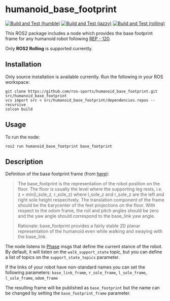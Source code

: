 # humanoid_base_footprint

[![Build and Test (humble)](../../actions/workflows/build_and_test_humble.yaml/badge.svg?branch=master)](../../actions/workflows/build_and_test_humble.yaml?query=branch:master)
[![Build and Test (jazzy)](../../actions/workflows/build_and_test_jazzy.yaml/badge.svg?branch=master)](../../actions/workflows/build_and_test_jazzy.yaml?query=branch:master)
[![Build and Test (rolling)](../../actions/workflows/build_and_test_rolling.yaml/badge.svg?branch=master)](../../actions/workflows/build_and_test_rolling.yaml?query=branch:master)

This ROS2 package includes a node which provides the base footprint frame for any humanoid robot following [REP - 120](https://www.ros.org/reps/rep-0120.html).

Only **ROS2 Rolling** is supported currently.

## Installation

Only source installation is available currently. Run the following in your ROS workspace:

```
git clone https://github.com/ros-sports/humanoid_base_footprint.git src/humanoid_base_footprint
vcs import src < src/humanoid_base_footprint/dependencies.repos --recursive
colcon build
```

## Usage

To run the node:

```
ros2 run humanoid_base_footprint base_footprint
```

## Description

Definition of the base footprint frame (from [here](https://www.ros.org/reps/rep-0120.html)):

>The base_footprint is the representation of the robot position on the floor. The floor is usually the level where the supporting leg rests, i.e. z = min(l_sole_z, r_sole_z) where l_sole_z and r_sole_z are the left and right sole height respecitvely. The translation component of the frame should be the barycenter of the feet projections on the floor. With respect to the odom frame, the roll and pitch angles should be zero and the yaw angle should correspond to the base_link yaw angle.
>
>Rationale: base_footprint provides a fairly stable 2D planar representation of the humanoid even while walking and swaying with the base_link.

The node listens to [Phase](https://github.com/ros-sports/biped_interfaces/blob/rolling/msg/Phase.msg) msgs that define the current stance of the robot. By default, it will listen on the `walk_support_state` topic, but you can define a list of topics on the `support_state_topics` parameter.

If the links of your robot have non-standard names you can set the following parameters:
`base_link_frame`, `r_sole_frame`, `l_sole_frame`, `l_sole_frame`, `odom_frame`


The resulting frame will be published as `base_footprint` but the name can be changed by setting the `base_footprint_frame` parameter.

